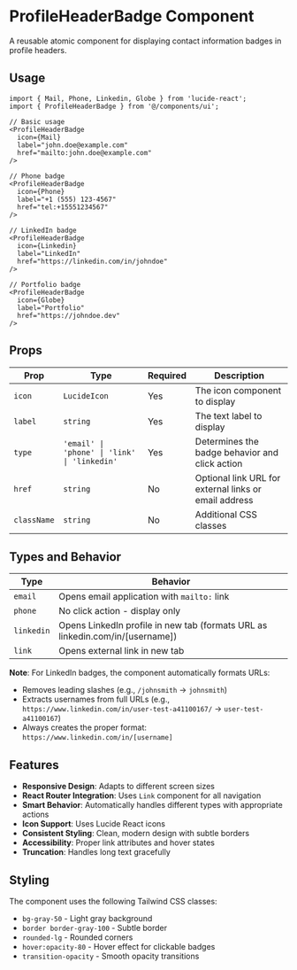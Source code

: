 # ProfileHeaderBadge Component

A reusable atomic component for displaying contact information badges in profile headers.

## Usage

```tsx
import { Mail, Phone, Linkedin, Globe } from 'lucide-react';
import { ProfileHeaderBadge } from '@/components/ui';

// Basic usage
<ProfileHeaderBadge
  icon={Mail}
  label="john.doe@example.com"
  href="mailto:john.doe@example.com"
/>

// Phone badge
<ProfileHeaderBadge
  icon={Phone}
  label="+1 (555) 123-4567"
  href="tel:+15551234567"
/>

// LinkedIn badge
<ProfileHeaderBadge
  icon={Linkedin}
  label="LinkedIn"
  href="https://linkedin.com/in/johndoe"
/>

// Portfolio badge
<ProfileHeaderBadge
  icon={Globe}
  label="Portfolio"
  href="https://johndoe.dev"
/>
```

## Props

| Prop        | Type                                         | Required | Description                                           |
| ----------- | -------------------------------------------- | -------- | ----------------------------------------------------- |
| `icon`      | `LucideIcon`                                 | Yes      | The icon component to display                         |
| `label`     | `string`                                     | Yes      | The text label to display                             |
| `type`      | `'email' \| 'phone' \| 'link' \| 'linkedin'` | Yes      | Determines the badge behavior and click action        |
| `href`      | `string`                                     | No       | Optional link URL for external links or email address |
| `className` | `string`                                     | No       | Additional CSS classes                                |

## Types and Behavior

| Type       | Behavior                                                                      |
| ---------- | ----------------------------------------------------------------------------- |
| `email`    | Opens email application with `mailto:` link                                   |
| `phone`    | No click action - display only                                                |
| `linkedin` | Opens LinkedIn profile in new tab (formats URL as linkedin.com/in/[username]) |
| `link`     | Opens external link in new tab                                                |

**Note**: For LinkedIn badges, the component automatically formats URLs:

- Removes leading slashes (e.g., `/johnsmith` → `johnsmith`)
- Extracts usernames from full URLs (e.g., `https://www.linkedin.com/in/user-test-a41100167/` → `user-test-a41100167`)
- Always creates the proper format: `https://www.linkedin.com/in/[username]`

## Features

- **Responsive Design**: Adapts to different screen sizes
- **React Router Integration**: Uses `Link` component for all navigation
- **Smart Behavior**: Automatically handles different types with appropriate actions
- **Icon Support**: Uses Lucide React icons
- **Consistent Styling**: Clean, modern design with subtle borders
- **Accessibility**: Proper link attributes and hover states
- **Truncation**: Handles long text gracefully

## Styling

The component uses the following Tailwind CSS classes:

- `bg-gray-50` - Light gray background
- `border border-gray-100` - Subtle border
- `rounded-lg` - Rounded corners
- `hover:opacity-80` - Hover effect for clickable badges
- `transition-opacity` - Smooth opacity transitions
